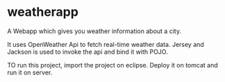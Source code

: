 # weatherapp
A Webapp which gives you weather information about a city.

It uses OpenWeather Api to fetch real-time weather data. Jersey and Jackson is used to invoke the api and bind it with POJO.

TO run this project,
import the project on eclipse. Deploy it on tomcat and run it on server.
